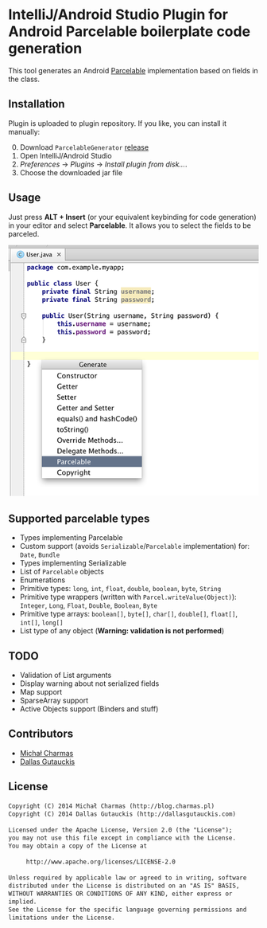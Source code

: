 # IntelliJ/Android Studio Plugin for Android Parcelable boilerplate code generation

This tool generates an Android [Parcelable](https://developer.android.com/reference/android/os/Parcelable.html) implementation based on fields in the class.

## Installation

 Plugin is uploaded to plugin repository.
 If you like, you can install it manually:

 0. Download `ParcelableGenerator` [release](https://github.com/mcharmas/android-parcelable-intellij-plugin/releases/tag/v0.6)
 0. Open IntelliJ/Android Studio
 0. *Preferences* -> *Plugins* -> *Install plugin from disk...*.
 0. Choose the downloaded jar file

## Usage

Just press **ALT + Insert** (or your equivalent keybinding for code generation) in your editor and select **Parcelable**. It allows you to select the fields to be parceled.

![Screenshot](screenshot.png)

## Supported parcelable types

 * Types implementing Parcelable
 * Custom support (avoids `Serializable`/`Parcelable` implementation) for: `Date`, `Bundle`
 * Types implementing Serializable
 * List of `Parcelable` objects
 * Enumerations
 * Primitive types: `long`, `int`, `float`, `double`, `boolean`, `byte`, `String`
 * Primitive type wrappers (written with `Parcel.writeValue(Object)`): `Integer`, `Long`, `Float`, `Double`, `Boolean`, `Byte`
 * Primitive type arrays: `boolean[]`, `byte[]`, `char[]`, `double[]`, `float[]`, `int[]`, `long[]`
 * List type of any object (**Warning: validation is not performed**)

## TODO

 * Validation of List arguments
 * Display warning about not serialized fields
 * Map support
 * SparseArray support
 * Active Objects support (Binders and stuff)
 
## Contributors

 * [Michał Charmas](https://github.com/mcharmas/)
 * [Dallas Gutauckis](http://github.com/dallasgutauckis)

## License

```
Copyright (C) 2014 Michał Charmas (http://blog.charmas.pl)
Copyright (C) 2014 Dallas Gutauckis (http://dallasgutauckis.com)

Licensed under the Apache License, Version 2.0 (the "License");
you may not use this file except in compliance with the License.
You may obtain a copy of the License at

     http://www.apache.org/licenses/LICENSE-2.0	     

Unless required by applicable law or agreed to in writing, software
distributed under the License is distributed on an "AS IS" BASIS,
WITHOUT WARRANTIES OR CONDITIONS OF ANY KIND, either express or implied.
See the License for the specific language governing permissions and
limitations under the License.
```
